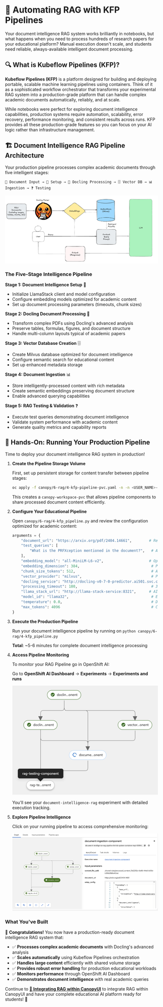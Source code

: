 # 🌳 Automating RAG with KFP Pipelines

Your document intelligence RAG system works brilliantly in notebooks, but what happens when you need to process hundreds of research papers for your educational platform? 
Manual execution doesn't scale, and students need reliable, always-available intelligent document processing.

## 🔍 What is Kubeflow Pipelines (KFP)?

**Kubeflow Pipelines (KFP)** is a platform designed for building and deploying portable, scalable machine learning pipelines using containers. Think of it as a sophisticated workflow orchestrator that transforms your experimental RAG system into a production-grade platform that can handle complex academic documents automatically, reliably, and at scale.

While notebooks were perfect for exploring document intelligence capabilities, production systems require automation, scalability, error recovery, performance monitoring, and consistent results across runs. 
KFP provides all these production-grade features so you can focus on your AI logic rather than infrastructure management.

## 🏗️ Document Intelligence RAG Pipeline Architecture

Your production pipeline processes complex academic documents through five intelligent stages:

```
📄 Document Input → 🔧 Setup → 🧠 Docling Processing → 🗄️ Vector DB → 📊 Ingestion → ❓ Testing
```

![Pipeline Architecture](images/rag4.png)

### The Five-Stage Intelligence Pipeline

**Stage 1: Document Intelligence Setup** 🔧
- Initialize LlamaStack client and model configuration
- Configure embedding models optimized for academic content
- Set up document processing parameters (timeouts, chunk sizes)

**Stage 2: Docling Document Processing** 🧠  
- Transform complex PDFs using Docling's advanced analysis
- Preserve tables, formulas, figures, and document structure
- Handle multi-column layouts typical of academic papers

**Stage 3: Vector Database Creation** 🗄️
- Create Milvus database optimized for document intelligence
- Configure semantic search for educational content
- Set up enhanced metadata storage

**Stage 4: Document Ingestion** 📊
- Store intelligently-processed content with rich metadata
- Create semantic embeddings preserving document structure
- Enable advanced querying capabilities

**Stage 5: RAG Testing & Validation** ❓
- Execute test queries demonstrating document intelligence
- Validate system performance with academic content
- Generate quality metrics and capability reports

## 🎯 Hands-On: Running Your Production Pipeline

Time to deploy your document intelligence RAG system in production!

1. **Create the Pipeline Storage Volume**

   First, set up persistent storage for content transfer between pipeline stages:

   ```bash
   oc apply -f canopy/6-rag/4-kfp-pipeline-pvc.yaml -n -n <USER_NAME>-prod
   ```

   This creates a `canopy-workspace-pvc` that allows pipeline components to share processed document content efficiently.

2. **Configure Your Educational Pipeline**

   Open `canopy/6-rag/4-kfp_pipeline.py` and review the configuration optimized for academic content:

   ```python
   arguments = {
       "document_url": "https://arxiv.org/pdf/2404.14661",        # Research paper URL
       "test_queries": [
           "What is the PRFXception mentioned in the document?",   # Academic concept query
       ],
       "embedding_model": "all-MiniLM-L6-v2",                     # Optimized for education
       "embedding_dimension": 384,                                 # Performance-balanced
       "chunk_size_tokens": 512,                                   # Academic content chunks
       "vector_provider": "milvus",                                # Production vector DB
       "docling_service": "http://docling-v0-7-0-predictor.ai501.svc.cluster.local:5001",
       "processing_timeout": 180,                                  # 3 min for complex docs
       "llama_stack_url": "http://llama-stack-service:8321",      # AI inference service
       "model_id": "llama32",                                      # Educational LLM
       "temperature": 0.0,                                         # Deterministic responses
       "max_tokens": 4096                                          # Comprehensive answers
   }
   ```

3. **Execute the Production Pipeline**

   Run your document intelligence pipeline by running on `python canopy/6-rag/4-kfp_pipeline.py`

   **Total**: ~5-6 minutes for complete document intelligence processing

4. **Access Pipeline Monitoring**

   To monitor your RAG Pipeline go in OpenShift AI:

   Go to **OpenShift AI Dashboard** → **Experiments** → **Experiments and runs**

   ![Pipeline Monitoring](images/rag9.png)

   You'll see your `document-intelligence-rag` experiment with detailed execution tracking.

5. **Explore Pipeline Intelligence**

   Click on your running pipeline to access comprehensive monitoring:

   ![Pipeline Monitoring](images/rag10.png)

### What You've Built

🎉 **Congratulations!** You now have a production-ready document intelligence RAG system that:

- ✅ **Processes complex academic documents** with Docling's advanced analysis
- ✅ **Scales automatically** using Kubeflow Pipelines orchestration  
- ✅ **Handles large content** efficiently with shared volume storage
- ✅ **Provides robust error handling** for production educational workloads
- ✅ **Monitors performance** through OpenShift AI Dashboard
- ✅ **Demonstrates document intelligence** with real academic queries

Continue to **[🌳 Integrating RAG within CanopyUI](6-rag-canopyUI.md)** to integrate RAG within CanopyUI and have your complete educational AI platform ready for students! 🚀 
